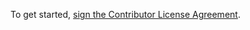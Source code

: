 To get started, <a href="https://www.clahub.com/agreements/QuantumActuary/Quantum-PyCell">sign the Contributor License Agreement</a>.
